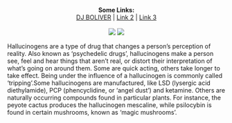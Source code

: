 <p align="center">
  <b>Some Links:</b><br>
  <a href="https://soundcloud.com/djboliver">DJ BOLIVER</a> |
  <a href="#">Link 2</a> |
  <a href="#">Link 3</a>
  <br><br>
  <img src="http://31.media.tumblr.com/0bdf347448ddc4d0b839afae7fa74b56/tumblr_ne2y3mPPIE1txeruoo1_500.gif"> <img src="http://31.media.tumblr.com/0bdf347448ddc4d0b839afae7fa74b56/tumblr_ne2y3mPPIE1txeruoo1_500.gif">
</p>

<p align="center">
  <p> Hallucinogens are a type of drug that changes a person’s perception of reality. Also known as ‘psychedelic drugs’, hallucinogens make a person see, feel and hear things that aren’t real, or distort their interpretation of what’s going on around them. Some are quick acting, others take longer to take effect. Being under the influence of a hallucinogen is commonly called ‘tripping’.Some hallucinogens are manufactured, like LSD (lysergic acid diethylamide), PCP (phencyclidine, or ‘angel dust’) and ketamine. Others are naturally occurring compounds found in particular plants. For instance, the peyote cactus produces the hallucinogen mescaline, while psilocybin is found in certain mushrooms, known as ‘magic mushrooms’. </p>
</p>

